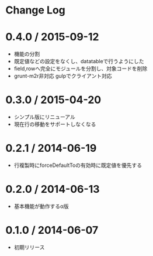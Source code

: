 # Change Log

0.4.0 / 2015-09-12
===================

 * 機能の分割
 * 既定値などの設定をなくし、datatableで行うようにした
 * field,rowへ完全にモジュールを分割し、対象コードを削除
 * grunt-m2r非対応 gulpでクライアント対応

0.3.0 / 2015-04-20
===================

 * シンプル版にリニューアル
 * 現在行の移動をサポートしなくなる

0.2.1 / 2014-06-19
===================

 * 行複製時にforceDefaultToの有効時に既定値を優先する

0.2.0 / 2014-06-13
===================

 * 基本機能が動作するα版

0.1.0 / 2014-06-07
===================

 * 初期リリース
